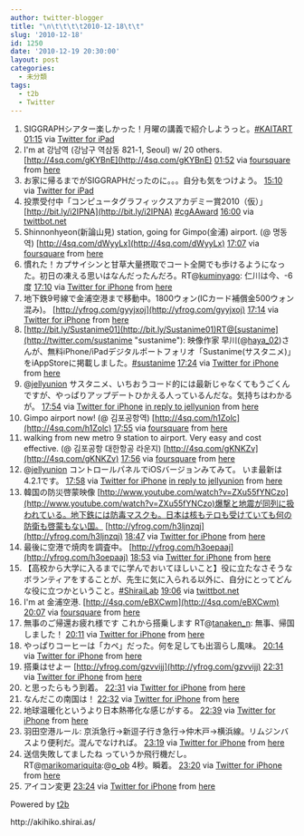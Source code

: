 ```yaml
---
author: twitter-blogger
title: "\n\t\t\t\t2010-12-18\t\t"
slug: '2010-12-18'
id: 1250
date: '2010-12-19 20:30:00'
layout: post
categories:
  - 未分類
tags:
  - t2b
  - Twitter
---
```


<div xmlns:georss="http://www.georss.org/georss">

1.  <span><span>SIGGRAPHシアター楽しかった！月曜の講義で紹介しようっと。[#KAITART](http://twitter.com/search?q=%23KAITART "#KAITART")</span> <span>[<span>01:15</span>](http://twitter.com/o_ob/status/16104366264029184) <span>via [Twitter for iPad](http://itunes.apple.com/app/twitter/id333903271?mt=8)</span></span></span>
2.  <span><span>I'm at 강남역 (강남구 역삼동 821-1, Seoul) w/ 20 others. [http://4sq.com/gKYBnE](http://4sq.com/gKYBnE)</span> <span>[<span>01:52</span>](http://twitter.com/o_ob/status/16113570186006528) <span>via [foursquare](http://foursquare.com)</span> from [here<span></span>](http://maps.google.com/maps?q=37.49815046,127.02795982)</span></span>
3.  <span><span>お家に帰るまでがSIGGRAPHだったのに。。。自分も気をつけよう。</span> <span>[<span>15:10</span>](http://twitter.com/o_ob/status/16314514299428864) <span>via [Twitter for iPad](http://itunes.apple.com/app/twitter/id333903271?mt=8)</span></span></span>
4.  <span><span>投票受付中「コンピュータグラフィックスアカデミー賞2010（仮）」 [http://bit.ly/i2IPNA](http://bit.ly/i2IPNA) [#cgAAward](http://twitter.com/search?q=%23cgAAward "#cgAAward")</span> <span>[<span>16:00</span>](http://twitter.com/o_ob/status/16326938419273728) <span>via [twittbot.net](http://twittbot.net/)</span></span></span>
5.  <span><span>Shinnonhyeon(新論山見) station, going for Gimpo(金浦) airport. (@ 명동역) [http://4sq.com/dWyyLx](http://4sq.com/dWyyLx)</span> <span>[<span>17:07</span>](http://twitter.com/o_ob/status/16343788502913024) <span>via [foursquare](http://foursquare.com)</span> from [here<span></span>](http://maps.google.com/maps?q=37.56090835,126.98641777)</span></span>
6.  <span><span>慣れた！カプサイシンと甘草大量摂取でコート全開でも歩けるようになった。初日の凍える思いはなんだったんだろ。RT@[kuminyago](http://twitter.com/kuminyago "kuminyago"): 仁川は今、-6度</span> <span>[<span>17:10</span>](http://twitter.com/o_ob/status/16344558061232128) <span>via [Twitter for iPhone](http://twitter.com/)</span> from [here<span></span>](http://maps.google.com/maps?q=37.56093215,126.98618203)</span></span>
7.  <span><span>地下鉄9号線で金浦空港まで移動中。1800ウォン(ICカード補償金500ウォン混み)。 [http://yfrog.com/gyyjxoj](http://yfrog.com/gyyjxoj)</span> <span>[<span>17:14</span>](http://twitter.com/o_ob/status/16345521480278016) <span>via [Twitter for iPhone](http://twitter.com/)</span> from [here<span></span>](http://maps.google.com/maps?q=37.56093215,126.98618203)</span></span>
8.  <span><span>[http://bit.ly/Sustanime01](http://bit.ly/Sustanime01)RT@[sustanime](http://twitter.com/sustanime "sustanime"): 映像作家 早川(@[haya_02](http://twitter.com/haya_02 "haya_02"))さんが、無料iPhone/iPadデジタルポートフォリオ「Sustanime(サスタニメ)」をiAppStoreに掲載しました。[#sustanime](http://twitter.com/search?q=%23sustanime "#sustanime")</span> <span>[<span>17:24</span>](http://twitter.com/o_ob/status/16348184590684160) <span>via [Twitter for iPhone](http://twitter.com/)</span> from [here<span></span>](http://maps.google.com/maps?q=37.52306264,127.09871721)</span></span>
9.  <span><span>@[jellyunion](http://twitter.com/jellyunion "jellyunion") サスタニメ、いちおうコード的には最新じゃなくてもうごくんですが、やっぱりアップデートひかえる人っているんだな。気持ちはわかるが。</span> <span>[<span>17:54</span>](http://twitter.com/o_ob/status/16355682873774080) <span>via [Twitter for iPhone](http://twitter.com/)</span> [in reply to jellyunion](http://twitter.com/jellyunion/status/16348557174898688) from [here<span></span>](http://maps.google.com/maps?q=37.56093215,126.98618203)</span></span>
10.  <span><span>Gimpo airport now! (@ 김포공항역) [http://4sq.com/h1Zolc](http://4sq.com/h1Zolc)</span> <span>[<span>17:55</span>](http://twitter.com/o_ob/status/16355929117171713) <span>via [foursquare](http://foursquare.com)</span> from [here<span></span>](http://maps.google.com/maps?q=37.56223508,126.80102348)</span></span>
11.  <span><span>walking from new metro 9 station to airport. Very easy and cost effective. (@ 김포공항 대한항공 라운지) [http://4sq.com/gKNKZv](http://4sq.com/gKNKZv)</span> <span>[<span>17:56</span>](http://twitter.com/o_ob/status/16356247628423168) <span>via [foursquare](http://foursquare.com)</span> from [here<span></span>](http://maps.google.com/maps?q=37.559983,126.801891)</span></span>
12.  <span><span>@[jellyunion](http://twitter.com/jellyunion "jellyunion") コントロールパネルでiOSバージョンみてみて。 いま最新は4.2.1です。</span> <span>[<span>17:58</span>](http://twitter.com/o_ob/status/16356789058539520) <span>via [Twitter for iPhone](http://twitter.com/)</span> [in reply to jellyunion](http://twitter.com/jellyunion/status/16356270743228416) from [here<span></span>](http://maps.google.com/maps?q=37.56210743,126.80130944)</span></span>
13.  <span><span>韓国の防災啓蒙映像 [http://www.youtube.com/watch?v=ZXu55fYNCzo](http://www.youtube.com/watch?v=ZXu55fYNCzo)爆撃と地震が同列に扱われている。地下鉄には防毒マスクも。日本は核もテロも受けていても何の防衛も啓蒙もない国。 [http://yfrog.com/h3ljnzqj](http://yfrog.com/h3ljnzqj)</span> <span>[<span>18:47</span>](http://twitter.com/o_ob/status/16369082311909376) <span>via [Twitter for iPhone](http://twitter.com/)</span> from [here<span></span>](http://maps.google.com/maps?q=37.56571249,126.80119893)</span></span>
14.  <span><span>最後に空港で焼肉を調査中。 [http://yfrog.com/h3oepaaj](http://yfrog.com/h3oepaaj)</span> <span>[<span>18:53</span>](http://twitter.com/o_ob/status/16370402917883904) <span>via [Twitter for iPhone](http://twitter.com/)</span> from [here<span></span>](http://maps.google.com/maps?q=37.56564299,126.80117992)</span></span>
15.  <span><span>【高校から大学に入るまでに学んでおいてほしいこと】役に立たなさそうなボランティアをすることが、先生に気に入られる以外に、自分にとってどんな役に立つかということ。[#ShiraiLab](http://twitter.com/search?q=%23ShiraiLab "#ShiraiLab")</span> <span>[<span>19:06</span>](http://twitter.com/o_ob/status/16373773737402368) <span>via [twittbot.net](http://twittbot.net/)</span></span></span>
16.  <span><span>I'm at 金浦空港. [http://4sq.com/eBXCwm](http://4sq.com/eBXCwm)</span> <span>[<span>20:07</span>](http://twitter.com/o_ob/status/16389203038310400) <span>via [foursquare](http://foursquare.com)</span> from [here<span></span>](http://maps.google.com/maps?q=37.56697,126.80237)</span></span>
17.  <span><span>無事のご帰還お疲れ様です これから搭乗します RT@[tanaken_n](http://twitter.com/tanaken_n "tanaken_n"): 無事、帰国しました！</span> <span>[<span>20:11</span>](http://twitter.com/o_ob/status/16390146349862912) <span>via [Twitter for iPhone](http://twitter.com/)</span> from [here<span></span>](http://maps.google.com/maps?q=37.56724116,126.80163023)</span></span>
18.  <span><span>やっぱりコーヒーは「カペ」だった。何を足しても出涸らし風味。</span> <span>[<span>20:14</span>](http://twitter.com/o_ob/status/16390895783907328) <span>via [Twitter for iPhone](http://twitter.com/)</span> from [here<span></span>](http://maps.google.com/maps?q=37.56724116,126.80163023)</span></span>
19.  <span><span>搭乗はせよー [http://yfrog.com/gzvvijj](http://yfrog.com/gzvvijj)</span> <span>[<span>22:31</span>](http://twitter.com/o_ob/status/16425418319990784) <span>via [Twitter for iPhone](http://twitter.com/)</span> from [here<span></span>](http://maps.google.com/maps?q=35.54410118,139.77102261)</span></span>
20.  <span><span>と思ったらもう到着。</span> <span>[<span>22:31</span>](http://twitter.com/o_ob/status/16425436842041344) <span>via [Twitter for iPhone](http://twitter.com/)</span> from [here<span></span>](http://maps.google.com/maps?q=35.54410118,139.77102261)</span></span>
21.  <span><span>なんだこの南国は！</span> <span>[<span>22:32</span>](http://twitter.com/o_ob/status/16425662743060480) <span>via [Twitter for iPhone](http://twitter.com/)</span> from [here<span></span>](http://maps.google.com/maps?q=35.54410118,139.77102261)</span></span>
22.  <span><span>地球温暖化というより日本熱帯化な感じがする。</span> <span>[<span>22:39</span>](http://twitter.com/o_ob/status/16427267420852224) <span>via [Twitter for iPhone](http://twitter.com/)</span> from [here<span></span>](http://maps.google.com/maps?q=35.54530010,139.76987466)</span></span>
23.  <span><span>羽田空港ルール: 京浜急行→新逗子行き急行→仲木戸→横浜線。リムジンバスより便利だ。混んでなければ。</span> <span>[<span>23:19</span>](http://twitter.com/o_ob/status/16437435953061888) <span>via [Twitter for iPhone](http://twitter.com/)</span> from [here<span></span>](http://maps.google.com/maps?q=35.54486185,139.76799913)</span></span>
24.  <span><span>送信失敗してましたね っていうか飛行機だし。 RT@[marikomariquita](http://twitter.com/marikomariquita "marikomariquita"):@[o_ob](http://twitter.com/o_ob "o_ob") 4秒。瞬着。</span> <span>[<span>23:20</span>](http://twitter.com/o_ob/status/16437602517254144) <span>via [Twitter for iPhone](http://twitter.com/)</span> from [here<span></span>](http://maps.google.com/maps?q=35.54486185,139.76799913)</span></span>
25.  <span><span>アイコン変更</span> <span>[<span>23:24</span>](http://twitter.com/o_ob/status/16438813614153728) <span>via [Twitter for iPhone](http://twitter.com/)</span> from [here<span></span>](http://maps.google.com/maps?q=35.54486185,139.76799913)</span></span>

</div>

Powered by [t2b](http://t2b.utilz.jp/)

<div>http://akihiko.shirai.as/</div>